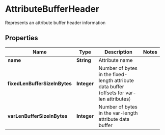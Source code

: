 

# AttributeBufferHeader

Represents an attribute buffer header information

## Properties

| Name | Type | Description | Notes |
|------------ | ------------- | ------------- | -------------|
|**name** | **String** | Attribute name |  |
|**fixedLenBufferSizeInBytes** | **Integer** | Number of bytes in the fixed-length attribute data buffer (offsets for var-len attributes) |  |
|**varLenBufferSizeInBytes** | **Integer** | Number of bytes in the var-length attribute data buffer |  |



